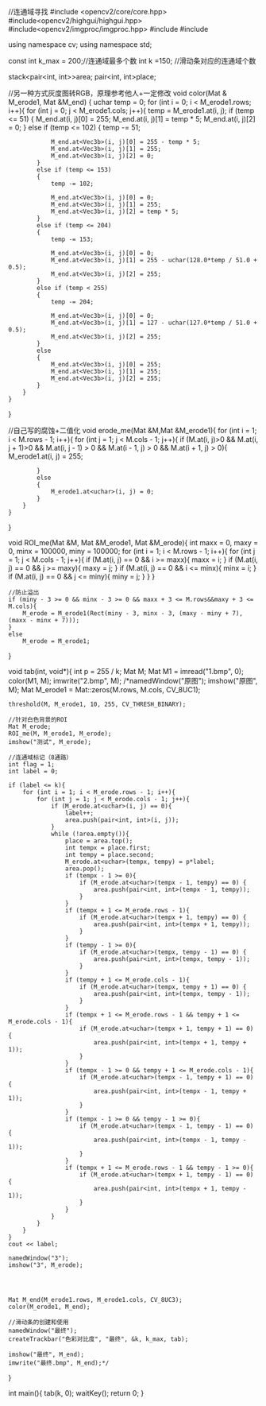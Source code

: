 //连通域寻找
#include <opencv2/core/core.hpp>
#include<opencv2/highgui/highgui.hpp>
#include<opencv2/imgproc/imgproc.hpp>
#include<iostream>
#include<stack>



using namespace cv;
using namespace std;


const int k_max = 200;//连通域最多个数
int k =150;              //滑动条对应的连通域个数

stack<pair<int, int>>area;
pair<int, int>place;

//另一种方式灰度图转RGB，原理参考他人+一定修改
void color(Mat & M_erode1, Mat &M_end)
{
	uchar temp = 0;
	for (int i = 0; i < M_erode1.rows; i++){
		for (int j = 0; j < M_erode1.cols; j++){
			temp = M_erode1.at<uchar>(i, j);
			if (temp <= 51)
			{
				M_end.at<Vec3b>(i, j)[0] = 255;
				M_end.at<Vec3b>(i, j)[1] = temp * 5;
				M_end.at<Vec3b>(i, j)[2] = 0;
			}
			else if (temp <= 102)
			{
				temp -= 51;

				M_end.at<Vec3b>(i, j)[0] = 255 - temp * 5;
				M_end.at<Vec3b>(i, j)[1] = 255;
				M_end.at<Vec3b>(i, j)[2] = 0;
			}
			else if (temp <= 153)
			{
				temp -= 102;

				M_end.at<Vec3b>(i, j)[0] = 0;
				M_end.at<Vec3b>(i, j)[1] = 255;
				M_end.at<Vec3b>(i, j)[2] = temp * 5;
			}
			else if (temp <= 204)
			{
				temp -= 153;

				M_end.at<Vec3b>(i, j)[0] = 0;
				M_end.at<Vec3b>(i, j)[1] = 255 - uchar(128.0*temp / 51.0 + 0.5);
				M_end.at<Vec3b>(i, j)[2] = 255;
			}
			else if (temp < 255)
			{
				temp -= 204;

				M_end.at<Vec3b>(i, j)[0] = 0;
				M_end.at<Vec3b>(i, j)[1] = 127 - uchar(127.0*temp / 51.0 + 0.5);
				M_end.at<Vec3b>(i, j)[2] = 255;
			}
			else
			{
				M_end.at<Vec3b>(i, j)[0] = 255;
				M_end.at<Vec3b>(i, j)[1] = 255;
				M_end.at<Vec3b>(i, j)[2] = 255;
			}
		}
	}
}

//自己写的腐蚀+二值化
void erode_me(Mat &M,Mat &M_erode1){
	for (int i = 1; i < M.rows - 1; i++){
		for (int j = 1; j < M.cols - 1; j++){
			if (M.at<uchar>(i, j)>0 && M.at<uchar>(i, j + 1)>0 && M.at<uchar>(i, j - 1) > 0
				&& M.at<uchar>(i - 1, j) > 0 && M.at<uchar>(i + 1, j) > 0){
				M_erode1.at<uchar>(i, j) = 255;

			}
			else
			{
				M_erode1.at<uchar>(i, j) = 0;
			}
		}
	}
}

void ROI_me(Mat &M, Mat &M_erode1, Mat &M_erode){
	int maxx = 0, maxy = 0, minx = 100000, miny = 100000;
	for (int i = 1; i < M.rows - 1; i++){
		for (int j = 1; j < M.cols - 1; j++){
			if (M.at<uchar>(i, j) == 0 && i >= maxx){
				maxx = i;
			}
			if (M.at<uchar>(i, j) == 0 && j >= maxy){
				maxy = j;
			}
			if (M.at<uchar>(i, j) == 0 && i <= minx){
				minx = i;
			}
			if (M.at<uchar>(i, j) == 0 && j <= miny){
				miny = j;
			}
		}
	}

	//防止溢出
	if (miny - 3 >= 0 && minx - 3 >= 0 && maxx + 3 <= M.rows&&maxy + 3 <= M.cols){
		M_erode = M_erode1(Rect(miny - 3, minx - 3, (maxy - miny + 7), (maxx - minx + 7)));
	}
	else
		M_erode = M_erode1;
}

void tab(int, void*){
	int p = 255 / k;
	Mat M;
	Mat M1 = imread("1.bmp", 0);
	color(M1, M);
	imwrite("2.bmp", M);
	/*namedWindow("原图");
	imshow("原图", M);
	Mat M_erode1 = Mat::zeros(M.rows, M.cols, CV_8UC1);

	
	threshold(M, M_erode1, 10, 255, CV_THRESH_BINARY);

	//针对白色背景的ROI
	Mat M_erode;
	ROI_me(M, M_erode1, M_erode);
	imshow("测试", M_erode);

	//连通域标记（8通路）
	int flag = 1;
	int label = 0;
	
	if (label <= k){
		for (int i = 1; i < M_erode.rows - 1; i++){
			for (int j = 1; j < M_erode.cols - 1; j++){
				if (M_erode.at<uchar>(i, j) == 0){
					label++;
					area.push(pair<int, int>(i, j));
				}
				while (!area.empty()){
					place = area.top();
					int tempx = place.first;
					int tempy = place.second;
					M_erode.at<uchar>(tempx, tempy) = p*label;
					area.pop();
					if (tempx - 1 >= 0){
						if (M_erode.at<uchar>(tempx - 1, tempy) == 0) {
							area.push(pair<int, int>(tempx - 1, tempy));
						}
					}
					if (tempx + 1 <= M_erode.rows - 1){
						if (M_erode.at<uchar>(tempx + 1, tempy) == 0) {
							area.push(pair<int, int>(tempx + 1, tempy));
						}
					}
					if (tempy - 1 >= 0){
						if (M_erode.at<uchar>(tempx, tempy - 1) == 0) {
							area.push(pair<int, int>(tempx, tempy - 1));
						}
					}
					if (tempy + 1 <= M_erode.cols - 1){
						if (M_erode.at<uchar>(tempx, tempy + 1) == 0) {
							area.push(pair<int, int>(tempx, tempy - 1));
						}
					}
					if (tempx + 1 <= M_erode.rows - 1 && tempy + 1 <= M_erode.cols - 1){
						if (M_erode.at<uchar>(tempx + 1, tempy + 1) == 0) {
							area.push(pair<int, int>(tempx + 1, tempy + 1));
						}
					}
					if (tempx - 1 >= 0 && tempy + 1 <= M_erode.cols - 1){
						if (M_erode.at<uchar>(tempx - 1, tempy + 1) == 0) {
							area.push(pair<int, int>(tempx - 1, tempy + 1));
						}
					}
					if (tempx - 1 >= 0 && tempy - 1 >= 0){
						if (M_erode.at<uchar>(tempx - 1, tempy - 1) == 0) {
							area.push(pair<int, int>(tempx - 1, tempy - 1));
						}
					}
					if (tempx + 1 <= M_erode.rows - 1 && tempy - 1 >= 0){
						if (M_erode.at<uchar>(tempx + 1, tempy - 1) == 0) {
							area.push(pair<int, int>(tempx + 1, tempy - 1));
						}
					}
				}
			}
		}
	}
	cout << label;

	namedWindow("3");
	imshow("3", M_erode);




	Mat M_end(M_erode1.rows, M_erode1.cols, CV_8UC3);
	color(M_erode1, M_end);

    //滑动条的创建和使用
	namedWindow("最终");
	createTrackbar("色彩对比度", "最终", &k, k_max, tab);

	imshow("最终", M_end);
	imwrite("最终.bmp", M_end);*/
}

int main(){
	tab(k, 0);
	waitKey();
	return 0;
}
